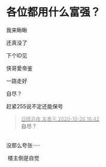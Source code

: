 # 各位都用什么富强？


我来瞅瞅

还真没了

下个ID见

侠哥愛帝鉴

一路走好

自尽？

赶紧255说不定还能保号

<div class="quote"><blockquote><font size="2"><a href="https://www.hostloc.com/forum.php?mod=redirect&amp;goto=findpost&amp;pid=9354791&amp;ptid=758631" target="_blank"><font color="#999999">日晴月夜 发表于 2020-10-26 16:42</font></a></font><br />
自尽？</blockquote></div><br />
没那么夸张·····

<img src="static/image/smiley/default/lol.gif" smilieid="12" border="0" alt="" /> 楼主倒是自觉
